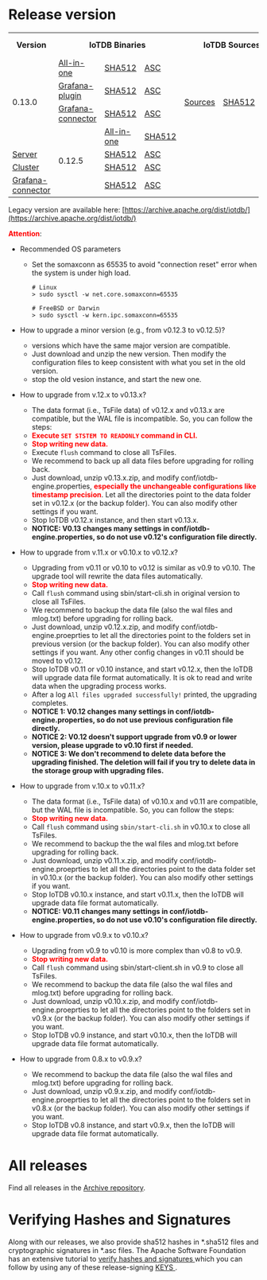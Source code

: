 <!--

    Licensed to the Apache Software Foundation (ASF) under one
    or more contributor license agreements.  See the NOTICE file
    distributed with this work for additional information
    regarding copyright ownership.  The ASF licenses this file
    to you under the Apache License, Version 2.0 (the
    "License"); you may not use this file except in compliance
    with the License.  You may obtain a copy of the License at
    
        http://www.apache.org/licenses/LICENSE-2.0
    
    Unless required by applicable law or agreed to in writing,
    software distributed under the License is distributed on an
    "AS IS" BASIS, WITHOUT WARRANTIES OR CONDITIONS OF ANY
    KIND, either express or implied.  See the License for the
    specific language governing permissions and limitations
    under the License.

-->

# Release version

<table>
	<tr>
      <th>Version</th>
	    <th colspan="3">IoTDB Binaries</th>
	    <th colspan="3">IoTDB Sources</th>
	    <th>release notes</th>  
	</tr>
      <tr>
            <td rowspan="4">0.13.0</td>
            <td><a href="https://www.apache.org/dyn/closer.cgi/iotdb/0.13.0/apache-iotdb-0.13.0-all-bin.zip">All-in-one</a></td>
            <td><a href="https://downloads.apache.org/iotdb/0.13.0/apache-iotdb-0.13.0-all-bin.zip.sha512">SHA512</a></td>
            <td><a href="https://downloads.apache.org/iotdb/0.12.2/apache-iotdb-0.13.0-all-bin.zip.asc">ASC</a></td>
            <td rowspan="4"><a href="https://www.apache.org/dyn/closer.cgi/iotdb/0.13.0/apache-iotdb-0.13.0-source-release.zip">Sources</a></td>
            <td rowspan="4"><a href="https://downloads.apache.org/iotdb/0.13.0/apache-iotdb-0.13.0-source-release.zip.sha512">SHA512</a></td>
            <td rowspan="4"><a href="https://downloads.apache.org/iotdb/0.13.0/apache-iotdb-0.13.0-source-release.zip.asc">ASC</a></td>
            <td rowspan="4"><a href="https://raw.githubusercontent.com/apache/iotdb/v0.13.0/RELEASE_NOTES.md">release notes</a></td>
      </tr>
      <tr>
            <td><a href="https://www.apache.org/dyn/closer.cgi/iotdb/0.13.0/apache-iotdb-0.13.0-grafana-plugin-bin.zip">Grafana-plugin</a></td>
            <td><a href="https://downloads.apache.org/iotdb/0.13.0/apache-iotdb-0.13.0-grafana-plugin-bin.zip.sha512">SHA512</a></td>
            <td><a href="https://downloads.apache.org/iotdb/0.13.0/apache-iotdb-0.13.0-grafana-plugin-bin.zip.asc">ASC</a></td>
      </tr>
      <tr>
            <td><a href="https://www.apache.org/dyn/closer.cgi/iotdb/0.13.0/apache-iotdb-0.13.0-grafana-connector-bin.zip">Grafana-connector</a></td>
            <td><a href="https://downloads.apache.org/iotdb/0.13.0/apache-iotdb-0.13.0-grafana-connector-bin.zip.sha512">SHA512</a></td>
            <td><a href="https://downloads.apache.org/iotdb/0.13.0/apache-iotdb-0.13.0-grafana-connector-bin.zip.asc">ASC</a></td>
      </tr>
      <tr>
            <td rowspan="4">0.12.5</td>
            <td><a href="https://www.apache.org/dyn/closer.cgi/iotdb/0.12.5/apache-iotdb-0.12.5-all-bin.zip">All-in-one</a></td>
            <td><a href="https://downloads.apache.org/iotdb/0.12.5/apache-iotdb-0.12.5-all-bin.zip.sha512">SHA512</a></td>
            <td><a href="https://downloads.apache.org/iotdb/0.12.5/apache-iotdb-0.12.5-all-bin.zip.asc">ASC</a></td>
            <td rowspan="4"><a href="https://www.apache.org/dyn/closer.cgi/iotdb/0.12.5/apache-iotdb-0.12.5-source-release.zip">Sources</a></td>
            <td rowspan="4"><a href="https://downloads.apache.org/iotdb/0.12.5/apache-iotdb-0.12.5-source-release.zip.sha512">SHA512</a></td>
            <td rowspan="4"><a href="https://downloads.apache.org/iotdb/0.12.5/apache-iotdb-0.12.5-source-release.zip.asc">ASC</a></td>
            <td rowspan="4"><a href="https://raw.githubusercontent.com/apache/iotdb/v0.12.5/RELEASE_NOTES.md">release notes</a></td>
      </tr>
      <tr>
            <td><a href="https://www.apache.org/dyn/closer.cgi/iotdb/0.12.5/apache-iotdb-0.12.5-server-bin.zip">Server</a></td>
            <td><a href="https://downloads.apache.org/iotdb/0.12.5/apache-iotdb-0.12.5-server-bin.zip.sha512">SHA512</a></td>
            <td><a href="https://downloads.apache.org/iotdb/0.12.5/apache-iotdb-0.12.5-server-bin.zip.asc">ASC</a></td>
      </tr>
      <tr>
            <td><a href="https://www.apache.org/dyn/closer.cgi/iotdb/0.12.5/apache-iotdb-0.12.5-cluster-bin.zip">Cluster</a></td>
            <td><a href="https://downloads.apache.org/iotdb/0.12.5/apache-iotdb-0.12.5-cluster-bin.zip.sha512">SHA512</a></td>
            <td><a href="https://downloads.apache.org/iotdb/0.12.5/apache-iotdb-0.12.5-cluster-bin.zip.asc">ASC</a></td>
      </tr>
      <tr>
            <td><a href="https://www.apache.org/dyn/closer.cgi/iotdb/0.12.5/apache-iotdb-0.12.5-grafana-bin.zip">Grafana-connector</a></td>
            <td><a href="https://downloads.apache.org/iotdb/0.12.5/apache-iotdb-0.12.5-grafana-bin.zip.sha512">SHA512</a></td>
            <td><a href="https://downloads.apache.org/iotdb/0.12.5/apache-iotdb-0.12.5-grafana-bin.zip.asc">ASC</a></td>
      </tr>
</table>

Legacy version are available here: [https://archive.apache.org/dist/iotdb/](https://archive.apache.org/dist/iotdb/)


**<font color=red>Attention</font>**:

- Recommended OS parameters
  * Set the somaxconn as 65535 to avoid "connection reset" error when the system is under high load.
    ```
    # Linux
    > sudo sysctl -w net.core.somaxconn=65535
   
    # FreeBSD or Darwin
    > sudo sysctl -w kern.ipc.somaxconn=65535
    ```

- How to upgrade a minor version (e.g., from v0.12.3 to v0.12.5)?
  * versions which have the same major version are compatible.
  * Just download and unzip the new version. Then modify the configuration files to keep consistent 
  with what you set in the old version.
  * stop the old vesion instance, and start the new one.

- How to upgrade from v.12.x to v0.13.x?
  * The data format (i.e., TsFile data) of v0.12.x and v0.13.x are compatible, but the WAL file is
    incompatible. So, you can follow the steps:
  * **<font color=red> Execute `SET STSTEM TO READONLY` command in CLI. </font>**
  * **<font color=red> Stop writing new data.</font>**
  * Execute `flush` command to close all TsFiles.
  * We recommend to back up all data files before upgrading for rolling back.
  * Just download, unzip v0.13.x.zip, and modify conf/iotdb-engine.properties, **<font color=red> especially the unchangeable configurations like timestamp precision</font>**. Let all the
    directories point to the data folder set in v0.12.x (or the backup folder). You can also modify
    other settings if you want.
  * Stop IoTDB v0.12.x instance, and then start v0.13.x.
  * __NOTICE: V0.13 changes many settings in conf/iotdb-engine.properties, so do not use v0.12's
    configuration file directly.__

- How to upgrade from v.11.x or v0.10.x to v0.12.x?
  * Upgrading from v0.11 or v0.10 to v0.12 is similar as v0.9 to v0.10. The upgrade tool will rewrite the data files automatically.
  * **<font color=red>Stop writing new data.</font>**
  * Call `flush` command using sbin/start-cli.sh in original version to close all TsFiles.
  * We recommend to backup the data file (also the wal files and mlog.txt) before upgrading for rolling back.
  * Just download, unzip v0.12.x.zip, and modify conf/iotdb-engine.proeprties to let all the 
  directories point to the folders set in previous version (or the backup folder). 
  You can also modify other settings if you want. Any other config changes in v0.11 should be moved to v0.12. 
  * Stop IoTDB v0.11 or v0.10 instance, and start v0.12.x, then the IoTDB will upgrade data file format automatically. It is ok to read and write data when the upgrading process works.
  * After a log `All files upgraded successfully!` printed, the upgrading completes.
  * __NOTICE 1: V0.12 changes many settings in conf/iotdb-engine.properties, so do not use previous 
    configuration file directly.__
  * __NOTICE 2: V0.12 doesn't support upgrade from v0.9 or lower version, please upgrade to v0.10 first if needed.__
  * __NOTICE 3: We don't recommend to delete data before the upgrading finished. The deletion will fail if you try to delete data in the storage group with upgrading files.__

- How to upgrade from v.10.x to v0.11.x?
  * The data format (i.e., TsFile data) of v0.10.x and v0.11 are compatible, but the WAL file is 
  incompatible. So, you can follow the steps:
  * **<font color=red>Stop writing new data.</font>**
  * Call `flush` command using `sbin/start-cli.sh` in v0.10.x to close all TsFiles.
  * We recommend to backup the the wal files and mlog.txt before upgrading for rolling back.
  * Just download, unzip v0.11.x.zip, and modify conf/iotdb-engine.proeprties to let all the 
    directories point to the data folder set in v0.10.x (or the backup folder). You can also modify 
    other settings if you want.
  * Stop IoTDB v0.10.x instance, and start v0.11.x, then the IoTDB will upgrade data file format 
    automatically.
  * __NOTICE: V0.11 changes many settings in conf/iotdb-engine.properties, so do not use v0.10's 
    configuration file directly.__

- How to upgrade from v0.9.x to v0.10.x?
  * Upgrading from v0.9 to v0.10 is more complex than v0.8 to v0.9.
  * **<font color=red>Stop writing new data.</font>**
  * Call `flush` command using sbin/start-client.sh in v0.9 to close all TsFiles.
  * We recommend to backup the data file (also the wal files and mlog.txt) before upgrading for rolling back.
  * Just download, unzip v0.10.x.zip, and modify conf/iotdb-engine.proeprties to let all the 
  directories point to the folders set in v0.9.x  (or the backup folder). 
  You can also modify other settings if you want. 
  * Stop IoTDB v0.9 instance, and start v0.10.x, then the IoTDB will upgrade data file format automatically.

- How to upgrade from 0.8.x to v0.9.x?
  * We recommend to backup the data file (also the wal files and mlog.txt) before upgrading for rolling back.
  * Just download, unzip v0.9.x.zip, and modify conf/iotdb-engine.proeprties to let all the 
  directories point to the folders set in v0.8.x (or the backup folder). 
  You can also modify other settings if you want. 
  * Stop IoTDB v0.8 instance, and start v0.9.x, then the IoTDB will upgrade data file format automatically.
  


       

# All releases

Find all releases in the [Archive repository](https://archive.apache.org/dist/iotdb/).



# Verifying Hashes and Signatures

Along with our releases, we also provide sha512 hashes in *.sha512 files and cryptographic signatures in *.asc files. The Apache Software Foundation has an extensive tutorial to [verify hashes and signatures ](http://www.apache.org/info/verification.html)which you can follow by using any of these release-signing [KEYS ](https://downloads.apache.org/iotdb/KEYS).
